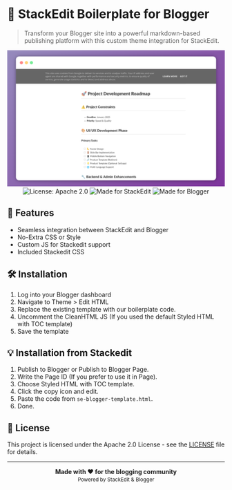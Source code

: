 # 📝 StackEdit Boilerplate for Blogger

> Transform your Blogger site into a powerful markdown-based publishing platform with this custom theme integration for StackEdit.

<div align="center">
<img src="/screenshot.png" alt="StackEdit Boilerplate Demo">
</div>
<div align="center">
  <img src="https://img.shields.io/badge/License-Apache 2.0-blue.svg" alt="License: Apache 2.0">
  <img src="https://img.shields.io/badge/Made%20for-StackEdit-red.svg" alt="Made for StackEdit">
  <img src="https://img.shields.io/badge/Made%20for-Blogger-orange.svg" alt="Made for Blogger">
</div>


## 🚀 Features

- Seamless integration between StackEdit and Blogger
- No-Extra CSS or Style
- Custom JS for Stackedit support
- Included Stackedit CSS

## 🛠️ Installation

1. Log into your Blogger dashboard
2. Navigate to Theme > Edit HTML
3. Replace the existing template with our boilerplate code.
4. Uncomment the CleanHTML JS (If you used the default Styled HTML with TOC template)
5. Save the template

## 💡 Installation from Stackedit

1.  Publish to Blogger or Publish to Blogger Page.
2.  Write the Page ID (If you prefer to use it in Page).
3.  Choose Styled HTML with TOC template.
4.  Click the copy icon and edit.
5.  Paste the code from `se-blogger-template.html`.
6.  Done.

## 📄 License

This project is licensed under the Apache 2.0 License - see the [LICENSE](./LICENSE) file for details.

---

<div align="center">
  <strong>Made with ❤️ for the blogging community</strong>
  <br>
  <small>Powered by StackEdit & Blogger</small>
</div>